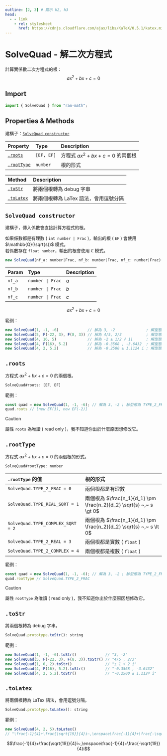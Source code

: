 ```yaml
---
outline: [2, 3] # 顯示 h2, h3
head:
  - - link
    - rel: stylesheet
      href: https://cdnjs.cloudflare.com/ajax/libs/KaTeX/0.5.1/katex.min.css # katex 語法支援
---
```


# SolveQuad - 解二次方程式
計算實係數二次方程式的根：
$$ax^2 + bx + c = 0$$

## Import
```js
import { SolveQuad } from "ran-math";
```

## Properties & Methods
建構子：[`SolveQuad constructor`](#solvequad-constructor)

| Property | Type | Description |
| :- | :- | :- |
| [`.roots`](#root) | `[EF, EF]` | 方程式 $ax^2 + bx + c = 0$ 的兩個根 |
| [`.rootType`](#roottype) | `number` | 根的形式 |

| Method | Description |
| :- | :- |
| [`.toStr`](#tostr) | 將兩個根轉為 debug 字串 |
| [`.toLatex`](#tolatex) | 將兩個根轉為 LaTex 語法，會用逗號分隔 |

## `SolveQuad constructor`
建構子，傳入係數會直接計算方程式的根。

如果係數都是有理數 ( `int number | Frac` )，輸出的根 ( `EF` ) 會使用 $\mathbb{Q}(\sqrt{s})$ 模式。<br>
若係數存在 `float number`，輸出的根會使用 $\mathbb{C}$ 模式。

```js
new SolveQuad(nf_a: number|Frac, nf_b: number|Frac, nf_c: number|Frac): SolveQuad
```

| Param | Type | Description |
| :- | :- | :- |
| `nf_a` | `number \| Frac` | $a$ |
| `nf_b` | `number \| Frac` | $b$ |
| `nf_c` | `number \| Frac` | $c$ |

$$ax^2 + bx + c = 0$$

範例：
```js
new SolveQuad(1, -1, -6)             // 解為 3, -2              ; 解型態為 TYPE_2_FRAC
new SolveQuad(5, F(-22, 3), F(8, 3)) // 解為 4/5, 2/3           ; 解型態為 TYPE_2_FRAC
new SolveQuad(4, 16, 5)              // 解為 -2 ± 1/2 √ 11      ; 解型態為 TYPE_REAL_SQRT
new SolveQuad(4, F(16), 5.2)         // 解為 -0.3568 , -3.6432  ; 解型態為 TYPE_2_REAL
new SolveQuad(4, 2, 5.2)             // 解為 -0.2500 ± 1.1124 i ; 解型態為 TYPE_2_COMPLEX
```

## `.roots`
方程式 $ax^2 + bx + c = 0$ 的兩個根。

```js
SolveQuad#roots: [EF, EF]
```

範例：
```js
const quad = new SolveQuad(1, -1, -6); // 解為 3, -2 ; 解型態為 TYPE_2_FRAC
quad.roots // [new EF(3), new EF(-2)]
```

> [!CAUTION]
> 屬性 `roots` 為唯讀 ( read only )，我不知道你出於什麼原因想修改它。

## `.rootType`
方程式 $ax^2 + bx + c = 0$ 的兩個根的形式。

```js
SolveQuad#rootType: number
```

| `.rootType` 的值 | 根的形式 |
| :- | :- |
| `SolveQuad.TYPE_2_FRAC = 0` | 兩個根都是有理數 |
| `SolveQuad.TYPE_REAL_SQRT = 1` | 兩個根為 $\frac{n_1}{d_1} \pm \frac{n_2}{d_2} \sqrt{s} ~,~ s \gt 0$ |
| `SolveQuad.TYPE_COMPLEX_SQRT = 2` | 兩個根為 $\frac{n_1}{d_1} \pm \frac{n_2}{d_2} \sqrt{s} ~,~ s \lt 0$ |
| `SolveQuad.TYPE_2_REAL = 3` | 兩個根都是實數 ( `float` ) |
| `SolveQuad.TYPE_2_COMPLEX = 4` | 兩個根都是複數 ( `float` ) |

範例：
```js
const quad = new SolveQuad(1, -1, -6); // 解為 3, -2 ; 解型態為 TYPE_2_FRAC
quad.rootType // SolveQuad.TYPE_2_FRAC
```

> [!CAUTION]
> 屬性 `rootType` 為唯讀 ( read only )，我不知道你出於什麼原因想修改它。

## `.toStr`
將兩個根轉為 debug 字串。

```js
SolveQuad.prototype.toStr(): string
```

範例：
```js
new SolveQuad(1, -1, -6).toStr()             // "3, -2"
new SolveQuad(5, F(-22, 3), F(8, 3)).toStr() // "4/5 , 2/3"
new SolveQuad(1, 0, 2).toStr()               // "± 1 √ 2 i"
new SolveQuad(4, F(16), 5.2).toStr()         // "-0.3568 , -3.6432"
new SolveQuad(4, 2, 5.2).toStr()             // "-0.2500 ± 1.1124 i"
```

## `.toLatex`
將兩個根轉為 LaTex 語法，會用逗號分隔。

```js
SolveQuad.prototype.toLatex(): string
```

範例：
```js
new SolveQuad(4, 2, 5).toLatex()
// "\frac{-1}{4}+\frac{\sqrt{19}}{4}i~,\enspace\frac{-1}{4}+\frac{-\sqrt{19}}{4}i"
```

$$\frac{-1}{4}+\frac{\sqrt{19}}{4}i~,\enspace\frac{-1}{4}+\frac{-\sqrt{19}}{4}i$$
